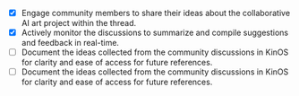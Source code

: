 - [x] Engage community members to share their ideas about the collaborative AI art project within the thread.
- [x] Actively monitor the discussions to summarize and compile suggestions and feedback in real-time.
- [ ] Document the ideas collected from the community discussions in KinOS for clarity and ease of access for future references.
- [ ] Document the ideas collected from the community discussions in KinOS for clarity and ease of access for future references.